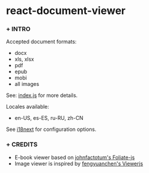 # react-document-viewer

### + INTRO

Accepted document formats:

- docx 
- xls, xlsx
- pdf
- epub
- mobi
- all images

See: [index.js](./src/index.js) for more details.

Locales available:

- en-US, es-ES, ru-RU, zh-CN

See [i18next](https://www.i18next.com/overview/configuration-options) for configuration options.

### + CREDITS

- E-book viewer based on [johnfactotum's Foliate-js](https://github.com/johnfactotum/foliate-js)
- Image viewer is inspired by [fengyuanchen's Viewerjs](https://github.com/fengyuanchen/viewerjs)